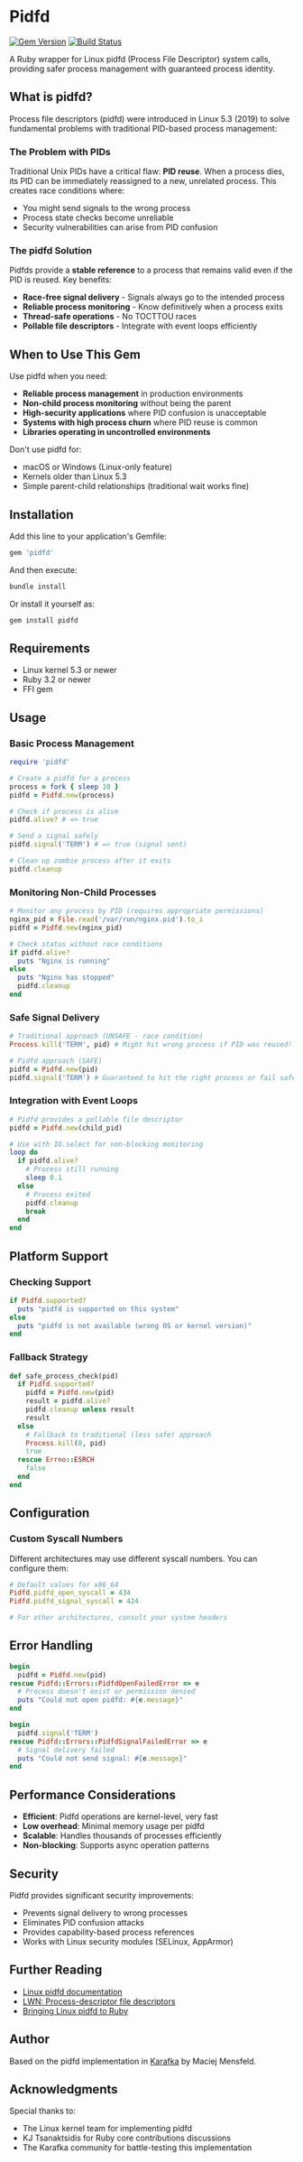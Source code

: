 # Pidfd

[![Gem Version](https://badge.fury.io/rb/pidfd.svg)](https://rubygems.org/gems/pidfd)
[![Build Status](https://github.com/mensfeld/pidfd/actions/workflows/ci.yml/badge.svg)](https://github.com/mensfeld/pidfd/actions/workflows/ci.yml)

A Ruby wrapper for Linux pidfd (Process File Descriptor) system calls, providing safer process management with guaranteed process identity.

## What is pidfd?

Process file descriptors (pidfd) were introduced in Linux 5.3 (2019) to solve fundamental problems with traditional PID-based process management:

### The Problem with PIDs

Traditional Unix PIDs have a critical flaw: **PID reuse**. When a process dies, its PID can be immediately reassigned to a new, unrelated process. This creates race conditions where:

- You might send signals to the wrong process
- Process state checks become unreliable
- Security vulnerabilities can arise from PID confusion

### The pidfd Solution

Pidfds provide a **stable reference** to a process that remains valid even if the PID is reused. Key benefits:

- **Race-free signal delivery** - Signals always go to the intended process
- **Reliable process monitoring** - Know definitively when a process exits
- **Thread-safe operations** - No TOCTTOU races
- **Pollable file descriptors** - Integrate with event loops efficiently

## When to Use This Gem

Use pidfd when you need:

- **Reliable process management** in production environments
- **Non-child process monitoring** without being the parent
- **High-security applications** where PID confusion is unacceptable
- **Systems with high process churn** where PID reuse is common
- **Libraries operating in uncontrolled environments**

Don't use pidfd for:
- macOS or Windows (Linux-only feature)
- Kernels older than Linux 5.3
- Simple parent-child relationships (traditional wait works fine)

## Installation

Add this line to your application's Gemfile:

```ruby
gem 'pidfd'
```

And then execute:

```bash
bundle install
```

Or install it yourself as:

```bash
gem install pidfd
```

## Requirements

- Linux kernel 5.3 or newer
- Ruby 3.2 or newer
- FFI gem

## Usage

### Basic Process Management

```ruby
require 'pidfd'

# Create a pidfd for a process
process = fork { sleep 10 }
pidfd = Pidfd.new(process)

# Check if process is alive
pidfd.alive? # => true

# Send a signal safely
pidfd.signal('TERM') # => true (signal sent)

# Clean up zombie process after it exits
pidfd.cleanup
```

### Monitoring Non-Child Processes

```ruby
# Monitor any process by PID (requires appropriate permissions)
nginx_pid = File.read('/var/run/nginx.pid').to_i
pidfd = Pidfd.new(nginx_pid)

# Check status without race conditions
if pidfd.alive?
  puts "Nginx is running"
else
  puts "Nginx has stopped"
  pidfd.cleanup
end
```

### Safe Signal Delivery

```ruby
# Traditional approach (UNSAFE - race condition)
Process.kill('TERM', pid) # Might hit wrong process if PID was reused!

# Pidfd approach (SAFE)
pidfd = Pidfd.new(pid)
pidfd.signal('TERM') # Guaranteed to hit the right process or fail safely
```

### Integration with Event Loops

```ruby
# Pidfd provides a pollable file descriptor
pidfd = Pidfd.new(child_pid)

# Use with IO.select for non-blocking monitoring
loop do
  if pidfd.alive?
    # Process still running
    sleep 0.1
  else
    # Process exited
    pidfd.cleanup
    break
  end
end
```

## Platform Support

### Checking Support

```ruby
if Pidfd.supported?
  puts "pidfd is supported on this system"
else
  puts "pidfd is not available (wrong OS or kernel version)"
end
```

### Fallback Strategy

```ruby
def safe_process_check(pid)
  if Pidfd.supported?
    pidfd = Pidfd.new(pid)
    result = pidfd.alive?
    pidfd.cleanup unless result
    result
  else
    # Fallback to traditional (less safe) approach
    Process.kill(0, pid)
    true
  rescue Errno::ESRCH
    false
  end
end
```

## Configuration

### Custom Syscall Numbers

Different architectures may use different syscall numbers. You can configure them:

```ruby
# Default values for x86_64
Pidfd.pidfd_open_syscall = 434
Pidfd.pidfd_signal_syscall = 424

# For other architectures, consult your system headers
```

## Error Handling

```ruby
begin
  pidfd = Pidfd.new(pid)
rescue Pidfd::Errors::PidfdOpenFailedError => e
  # Process doesn't exist or permission denied
  puts "Could not open pidfd: #{e.message}"
end

begin
  pidfd.signal('TERM')
rescue Pidfd::Errors::PidfdSignalFailedError => e
  # Signal delivery failed
  puts "Could not send signal: #{e.message}"
end
```

## Performance Considerations

- **Efficient**: Pidfd operations are kernel-level, very fast
- **Low overhead**: Minimal memory usage per pidfd
- **Scalable**: Handles thousands of processes efficiently
- **Non-blocking**: Supports async operation patterns

## Security

Pidfd provides significant security improvements:

- Prevents signal delivery to wrong processes
- Eliminates PID confusion attacks
- Provides capability-based process references
- Works with Linux security modules (SELinux, AppArmor)

## Further Reading

- [Linux pidfd documentation](https://man7.org/linux/man-pages/man2/pidfd_open.2.html)
- [LWN: Process-descriptor file descriptors](https://lwn.net/Articles/801319/)
- [Bringing Linux pidfd to Ruby](https://mensfeld.github.io/bringing_linux_pidfd_to_ruby/)

## Author

Based on the pidfd implementation in [Karafka](https://github.com/karafka/karafka) by Maciej Mensfeld.

## Acknowledgments

Special thanks to:
- The Linux kernel team for implementing pidfd
- KJ Tsanaktsidis for Ruby core contributions discussions
- The Karafka community for battle-testing this implementation
